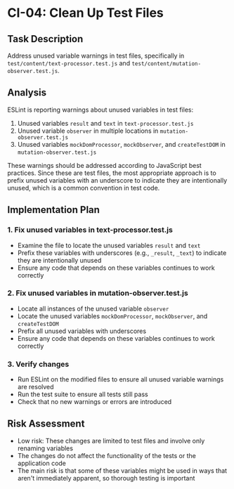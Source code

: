 # CI-04: Clean Up Test Files

## Task Description
Address unused variable warnings in test files, specifically in `test/content/text-processor.test.js` and `test/content/mutation-observer.test.js`.

## Analysis
ESLint is reporting warnings about unused variables in test files:
1. Unused variables `result` and `text` in `text-processor.test.js`
2. Unused variable `observer` in multiple locations in `mutation-observer.test.js`
3. Unused variables `mockDomProcessor`, `mockObserver`, and `createTestDOM` in `mutation-observer.test.js`

These warnings should be addressed according to JavaScript best practices. Since these are test files, the most appropriate approach is to prefix unused variables with an underscore to indicate they are intentionally unused, which is a common convention in test code.

## Implementation Plan

### 1. Fix unused variables in text-processor.test.js
- Examine the file to locate the unused variables `result` and `text`
- Prefix these variables with underscores (e.g., `_result`, `_text`) to indicate they are intentionally unused
- Ensure any code that depends on these variables continues to work correctly

### 2. Fix unused variables in mutation-observer.test.js
- Locate all instances of the unused variable `observer`
- Locate the unused variables `mockDomProcessor`, `mockObserver`, and `createTestDOM`
- Prefix all unused variables with underscores
- Ensure any code that depends on these variables continues to work correctly

### 3. Verify changes
- Run ESLint on the modified files to ensure all unused variable warnings are resolved
- Run the test suite to ensure all tests still pass
- Check that no new warnings or errors are introduced

## Risk Assessment
- Low risk: These changes are limited to test files and involve only renaming variables
- The changes do not affect the functionality of the tests or the application code
- The main risk is that some of these variables might be used in ways that aren't immediately apparent, so thorough testing is important